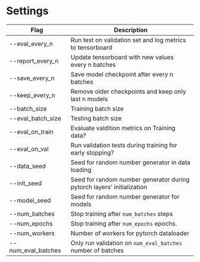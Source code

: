 # Settings

| Flag      | Description |
| ----------- | ----------- |
| --eval_every_n   | Run test on validation set and log metrics to tensorboard       |
| --report_every_n   | Update tensorboard with new values every n batches      |
| --save_every_n   | Save model checkpoint after every n batches        |
| --keep_every_n   | Remove older checkpoints and keep only last n models        |
| --batch_size   | Training batch size        |
| --eval_batch_size   | Testing batch size        |
| --eval_on_train   | Evaluate valdition metrics on Training data?        |
| --eval_on_val   | Run validation tests during training for early stopping?        |
| --data_seed   | Seed for random number generator in data loading        |
| --init_seed   | Seed for random number generator during pytorch layers' initialization        |
| --model_seed   | Seed for random number generator for models        |
| --num_batches   |  Stop training after `num_batches` steps       |
| --num_epochs   | Stop training after `num_epochs` epochs.        |
| --num_workers   | Number of workers for pytorch dataloader        |
| --num_eval_batches   | Only run validation on `num_eval_batches` number of batches|
